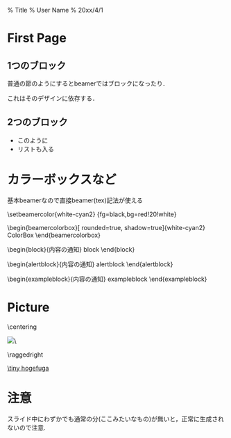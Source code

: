 % Title
% User Name
% 20xx/4/1


# First Page
## 1つのブロック
普通の節のようにするとbeamerではブロックになったり．

これはそのデザインに依存する．

## 2つのブロック
* このように
* リストも入る


# カラーボックスなど
基本beamerなので直接beamer(tex)記法が使える

<!-- colorset -->
\setbeamercolor{white-cyan2}
{fg=black,bg=red!20!white}

<!-- colorbox -->
\begin{beamercolorbox}[ rounded=true, shadow=true]{white-cyan2} 
ColorBox
\end{beamercolorbox}

<!-- block -->
\begin{block}{内容の通知}
block
\end{block}

\begin{alertblock}{内容の通知}
alertblock
\end{alertblock}

\begin{exampleblock}{内容の通知}
exampleblock
\end{exampleblock}


# Picture
<!-- その他(画像のはりつけ) -->
\centering

<!-- Pictureのキャプションを消すには\ を使い，中央寄せと左寄せに戻すためにコマンドを用いる -->
![](url.png)\

\raggedright

<!-- url などを小さく出す時は\tinyなどを使う -->
[\tiny hogefuga](hoge)


# 注意
スライド中にわずかでも通常の分(ここみたいなもの)が無いと，正常に生成されないので注意.
